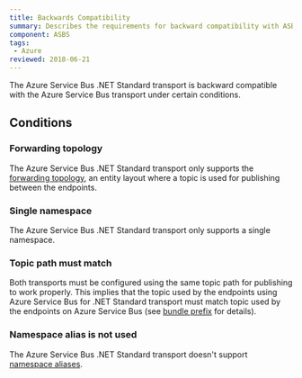 ```yaml
---
title: Backwards Compatibility
summary: Describes the requirements for backward compatibility with ASB transport
component: ASBS
tags:
 - Azure
reviewed: 2018-06-21
---
```


The Azure Service Bus .NET Standard transport is backward compatible with the Azure Service Bus transport under certain conditions.

## Conditions

### Forwarding topology

The Azure Service Bus .NET Standard transport only supports the [forwarding topology](/transports/azure-service-bus/topologies/#versions-7-and-above-forwarding-topology), an entity layout where a topic is used for publishing between the endpoints.

### Single namespace

The Azure Service Bus .NET Standard transport only supports a single namespace.

### Topic path must match

Both transports must be configured using the same topic path for publishing to work properly. This implies that the topic used by the endpoints using Azure Service Bus for .NET Standard transport must match topic used by the endpoints on Azure Service Bus (see [bundle prefix](/transports/azure-service-bus/configuration/full.md#configuring-the-topology-forwarding-topology) for details).

### Namespace alias is not used

The Azure Service Bus .NET Standard transport doesn't support [namespace aliases](/transports/azure-service-bus/securing-connection-strings.md).
